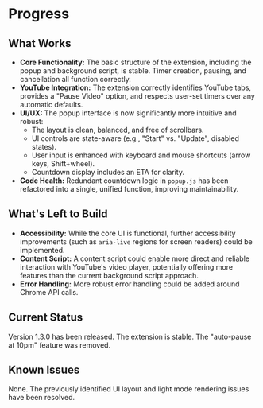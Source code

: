 # Progress

## What Works
- **Core Functionality:** The basic structure of the extension, including the popup and background script, is stable. Timer creation, pausing, and cancellation all function correctly.
- **YouTube Integration:** The extension correctly identifies YouTube tabs, provides a "Pause Video" option, and respects user-set timers over any automatic defaults.
- **UI/UX:** The popup interface is now significantly more intuitive and robust:
    - The layout is clean, balanced, and free of scrollbars.
    - UI controls are state-aware (e.g., "Start" vs. "Update", disabled states).
    - User input is enhanced with keyboard and mouse shortcuts (arrow keys, Shift+wheel).
    - Countdown display includes an ETA for clarity.
- **Code Health:** Redundant countdown logic in `popup.js` has been refactored into a single, unified function, improving maintainability.

## What's Left to Build
- **Accessibility:** While the core UI is functional, further accessibility improvements (such as `aria-live` regions for screen readers) could be implemented.
- **Content Script:** A content script could enable more direct and reliable interaction with YouTube's video player, potentially offering more features than the current background script approach.
- **Error Handling:** More robust error handling could be added around Chrome API calls.

## Current Status
Version 1.3.0 has been released. The extension is stable. The "auto-pause at 10pm" feature was removed.

## Known Issues
None. The previously identified UI layout and light mode rendering issues have been resolved.
